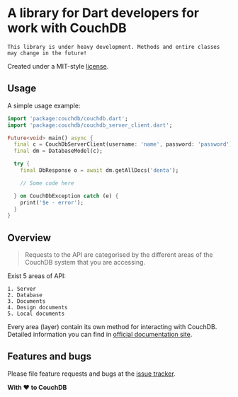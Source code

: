 # A library for Dart developers for work with CouchDB

`This library is under heavy development. Methods and entire classes may change in the future!`

Created under a MIT-style
[license](https://github.com/YevhenKap/couchdb_dart/blob/master/LICENSE).

## Usage

A simple usage example:

```dart
import 'package:couchdb/couchdb.dart';
import 'package:couchdb/couchdb_server_client.dart';

Future<void> main() async {
  final c = CouchDbServerClient(username: 'name', password: 'password');
  final dm = DatabaseModel(c);

  try {
    final DbResponse o = await dm.getAllDocs('denta');

    // Some code here

  } on CouchDbException catch (e) {
    print('$e - error');
  }
}
```

## Overview

> Requests to the API are categorised by the different areas of the CouchDB system that you are accessing.

Exist 5 areas of API:

    1. Server
    2. Database
    3. Documents
    4. Design documents
    5. Local documents

Every area (layer) contain its own method for interacting with CouchDB.
Detailed information you can find in [official documentation site](http://docs.couchdb.org/en/stable/api/basics.html).

## Features and bugs

Please file feature requests and bugs at the [issue tracker][tracker].

[tracker]: https://github.com/YevhenKap/couchdb_dart/issues

**With ❤️ to CouchDB**